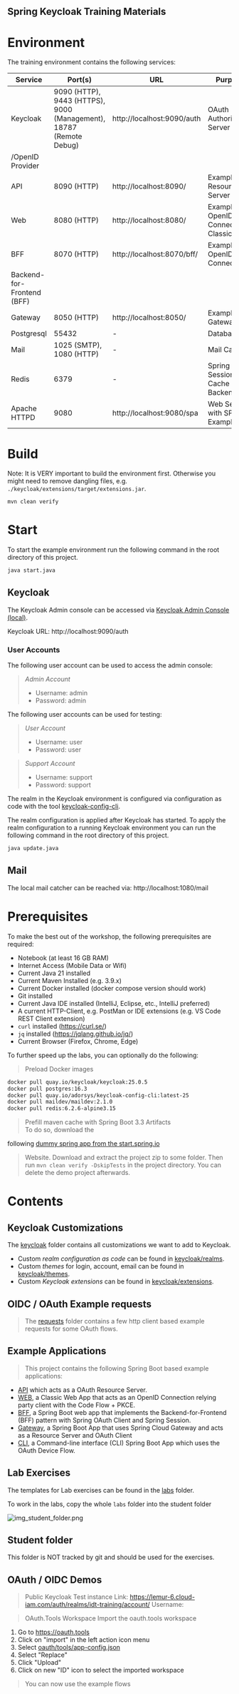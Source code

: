 Spring Keycloak Training Materials
---

# Environment

The training environment contains the following services:

| Service                    | Port(s)                                                            | URL                        | Purpose                               |
|----------------------------|--------------------------------------------------------------------|----------------------------|---------------------------------------|
| Keycloak                   | 9090 (HTTP), 9443 (HTTPS), 9000 (Management), 18787 (Remote Debug) | http://localhost:9090/auth | OAuth Authorization Server            
 /OpenID Provider           |
| API                        | 8090 (HTTP)                                                        | http://localhost:8090/     | Example API Resource Server           |
| Web                        | 8080 (HTTP)                                                        | http://localhost:8080/     | Example OpenID Connect RP Classic Web 
| BFF                        | 8070 (HTTP)                                                        | http://localhost:8070/bff/ | Example OpenID Connect RP             
 Backend-for-Frontend (BFF) |
| Gateway                    | 8050 (HTTP)                                                        | http://localhost:8050/     | Example API Gateway                   |
| Postgresql                 | 55432                                                              | -                          | Database                              |
| Mail                       | 1025 (SMTP), 1080 (HTTP)                                           | -                          | Mail Catcher                          |
| Redis                      | 6379                                                               | -                          | Spring Session Cache Backend          |
| Apache HTTPD               | 9080                                                               | http://localhost:9080/spa  | Web Server with SPA Example App       |

# Build

Note: It is VERY important to build the environment first. Otherwise you might need to remove dangling files,
e.g. `./keycloak/extensions/target/extensions.jar`.


```
mvn clean verify
```

# Start

To start the example environment run the following command in the root directory of this project.

```bash
java start.java
```

## Keycloak

The Keycloak Admin console can be accessed via [Keycloak Admin Console (local)](http://localhost:9090/auth/admin).

Keycloak URL: http://localhost:9090/auth

### User Accounts

The following user account can be used to access the admin console:
> *Admin Account*
> - Username: admin
> - Password: admin

The following user accounts can be used for testing:
> *User Account*
> - Username: user
> - Password: user

> *Support Account*
> - Username: support
> - Password: support

The realm in the Keycloak environment is configured via configuration as code with the
tool [keycloak-config-cli](https://github.com/adorsys/keycloak-config-cli).

The realm configuration is applied after Keycloak has started. To apply the realm configuration to a running Keycloak
environment
you can run the following command in the root directory of this project.

```bash
java update.java
```

## Mail

The local mail catcher can be reached via: http://localhost:1080/mail

# Prerequisites

To make the best out of the workshop, the following prerequisites are required:

- Notebook (at least 16 GB RAM)
- Internet Access (Mobile Data or Wifi)
- Current Java 21 installed
- Current Maven Installed (e.g. 3.9.x)
- Current Docker installed (docker compose version should work)
- Git installed
- Current Java IDE installed (IntelliJ, Eclipse, etc., IntelliJ preferred)
- A current HTTP-Client, e.g. PostMan or IDE extensions (e.g. VS Code REST Client extension)
- `curl` installed (https://curl.se/)
- `jq` installed (https://jqlang.github.io/jq/)
- Current Browser (Firefox, Chrome, Edge)

To further speed up the labs, you can optionally do the following:

> Preload Docker images

```bash
docker pull quay.io/keycloak/keycloak:25.0.5
docker pull postgres:16.3
docker pull quay.io/adorsys/keycloak-config-cli:latest-25
docker pull maildev/maildev:2.1.0
docker pull redis:6.2.6-alpine3.15
```

> Prefill maven cache with Spring Boot 3.3 Artifacts  
> To do so, download the
>
following [dummy spring app from the start.spring.io](https://start.spring.io/#!type=maven-project&language=java&platformVersion=3.3.0&packaging=jar&jvmVersion=21&groupId=com.example&artifactId=spring-keycloak-training-cache-warmer&name=spring-keycloak-training-cache-warmer&description=Demo%20project%20for%20Spring%20Boot&packageName=demo&dependencies=web,devtools,lombok,security,oauth2-client,oauth2-resource-server,session,actuator,thymeleaf,cloud-gateway)
> Website.
> Download and extract the project zip to some folder.
> Then run `mvn clean verify -DskipTests` in the project directory.
> You can delete the demo project afterwards.

# Contents

## Keycloak Customizations

The [keycloak](./keycloak) folder contains all customizations we want to add to Keycloak.

* Custom *realm configuration as code* can be found in [keycloak/realms](./keycloak/realms).
* Custom *themes* for login, account, email can be found in [keycloak/themes](./keycloak/themes).
* Custom *Keycloak extensions* can be found in [keycloak/extensions](./keycloak/extensions).

## OIDC / OAuth Example requests

> The [requests](./requests) folder contains a few http client based example requests for some OAuth flows.

## Example Applications

> This project contains the following Spring Boot based example applications:

- [API](./apps/api) which acts as a OAuth Resource Server.
- [WEB](./apps/web), a Classic Web App that acts as an OpenID Connection relying party client with the Code Flow + PKCE.
- [BFF](./apps/bff), a Spring Boot web app that implements the Backend-for-Frontend (BFF) pattern with Spring OAuth
  Client and Spring Session.
- [Gateway](./apps/gateway), a Spring Boot App that uses Spring Cloud Gateway and acts as a Resource Server and OAuth
  Client
- [CLI](./apps/cli), a Command-line interface (CLI) Spring Boot App which uses the OAuth Device Flow.

## Lab Exercises

The templates for Lab exercises can be found in the [labs](./labs) folder.

To work in the labs, copy the whole `labs` folder into the student folder

![img_student_folder.png](img_student_folder.png)

## Student folder

This folder is NOT tracked by git and should be used for the exercises.

## OAuth / OIDC Demos

> Public Keycloak Test instance
> Link: https://lemur-6.cloud-iam.com/auth/realms/idt-training/account/
> Username: <Ask instructor>

> OAuth.Tools Workspace
> Import the oauth.tools workspace

1. Go to https://oauth.tools
1. Click on "import" in the left action icon menu
1. Select [oauth/tools/app-config.json](./oauth/tools/app-config.json)
1. Select "Replace"
1. Click "Upload"
1. Click on new "ID" icon to select the imported workspace

> You can now use the example flows